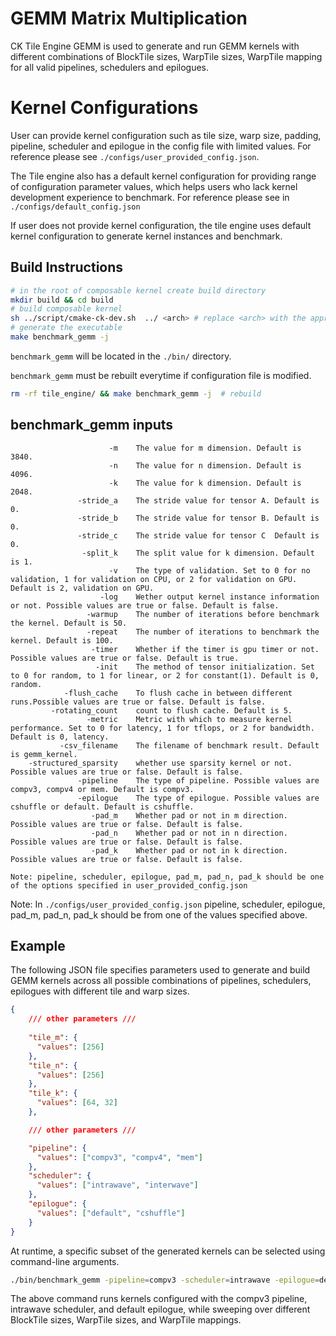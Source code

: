 # GEMM Matrix Multiplication

CK Tile Engine GEMM is used to generate and run GEMM kernels with different combinations of BlockTile sizes, WarpTile sizes, WarpTile mapping for all valid pipelines, schedulers and epilogues. 

# Kernel Configurations

User can provide kernel configuration such as tile size, warp size, padding, pipeline, scheduler and epilogue in the config file with limited values. For reference please see `./configs/user_provided_config.json`. 

The Tile engine also has a default kernel configuration for providing range of configuration parameter values, which helps users who lack kernel development experience to benchmark. For reference please see in `./configs/default_config.json`

If user does not provide kernel configuration, the tile engine uses default kernel configuration to generate kernel instances and benchmark. 

## Build Instructions
``` bash
# in the root of composable kernel create build directory
mkdir build && cd build
# build composable kernel
sh ../script/cmake-ck-dev.sh  ../ <arch> # replace <arch> with the appropriate architecture (example gfx942) or leave blank
# generate the executable
make benchmark_gemm -j
```
`benchmark_gemm` will be located in the `./bin/` directory.

`benchmark_gemm` must be rebuilt everytime if configuration file is modified.

``` bash
rm -rf tile_engine/ && make benchmark_gemm -j  # rebuild
```

## benchmark_gemm inputs
```
                      -m    The value for m dimension. Default is 3840.
                      -n    The value for n dimension. Default is 4096.
                      -k    The value for k dimension. Default is 2048.
               -stride_a    The stride value for tensor A. Default is 0.
               -stride_b    The stride value for tensor B. Default is 0.
               -stride_c    The stride value for tensor C  Default is 0.
                -split_k    The split value for k dimension. Default is 1.
                      -v    The type of validation. Set to 0 for no validation, 1 for validation on CPU, or 2 for validation on GPU. Default is 2, validation on GPU.
                    -log    Wether output kernel instance information or not. Possible values are true or false. Default is false.
                 -warmup    The number of iterations before benchmark the kernel. Default is 50.
                 -repeat    The number of iterations to benchmark the kernel. Default is 100.
                  -timer    Whether if the timer is gpu timer or not. Possible values are true or false. Default is true.  
                   -init    The method of tensor initialization. Set to 0 for random, to 1 for linear, or 2 for constant(1). Default is 0, random.
            -flush_cache    To flush cache in between different runs.Possible values are true or false. Default is false.
         -rotating_count    count to flush cache. Default is 5.     
                 -metric    Metric with which to measure kernel performance. Set to 0 for latency, 1 for tflops, or 2 for bandwidth. Default is 0, latency.
           -csv_filename    The filename of benchmark result. Default is gemm_kernel.
    -structured_sparsity    whether use sparsity kernel or not. Possible values are true or false. Default is false.
               -pipeline    The type of pipeline. Possible values are compv3, compv4 or mem. Default is compv3.     
               -epilogue    The type of epilogue. Possible values are cshuffle or default. Default is cshuffle.
                  -pad_m    Whether pad or not in m direction. Possible values are true or false. Default is false. 
                  -pad_n    Whether pad or not in n direction. Possible values are true or false. Default is false. 
                  -pad_k    Whether pad or not in k direction. Possible values are true or false. Default is false. 

Note: pipeline, scheduler, epilogue, pad_m, pad_n, pad_k should be one of the options specified in user_provided_config.json 
```
Note: In `./configs/user_provided_config.json` pipeline, scheduler, epilogue, pad_m, pad_n, pad_k should be from one of the values specified above. 

## Example

The following JSON file specifies parameters used to generate and build GEMM kernels across all possible combinations of pipelines, schedulers, epilogues with different tile and warp sizes.

```json
{     
    /// other parameters ///
    
    "tile_m": {
      "values": [256]
    },
    "tile_n": {
      "values": [256]
    },
    "tile_k": {
      "values": [64, 32]
    },

    /// other parameters ///

    "pipeline": {
      "values": ["compv3", "compv4", "mem"]
    },
    "scheduler": {
      "values": ["intrawave", "interwave"]
    },
    "epilogue": {
      "values": ["default", "cshuffle"]
    }
}
```

At runtime, a specific subset of the generated kernels can be selected using command-line arguments.
``` bash
./bin/benchmark_gemm -pipeline=compv3 -scheduler=intrawave -epilogue=default 
```
The above command runs kernels configured with the compv3 pipeline, intrawave scheduler, and default epilogue, while sweeping over different BlockTile sizes, WarpTile sizes, and WarpTile mappings.

